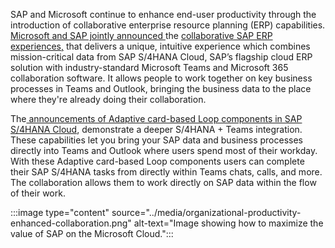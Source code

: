 SAP and Microsoft continue to enhance end-user productivity through the introduction of collaborative enterprise resource planning (ERP) capabilities. [Microsoft and SAP jointly announced ](https://news.sap.com/2022/10/next-level-erp-collaboration-sap-s-4hana-cloud-microsoft/)the [collaborative SAP ERP experiences,](https://techcommunity.microsoft.com/t5/running-sap-applications-on-the/sap-and-microsoft-help-organizations-improve-productivity/ba-p/3650421) that delivers a unique, intuitive experience which combines mission-critical data from SAP S/4HANA Cloud, SAP’s flagship cloud ERP solution with industry-standard Microsoft Teams and Microsoft 365 collaboration software. It allows people to work together on key business processes in Teams and Outlook, bringing the business data to the place where they're already doing their collaboration. 

The[ announcements of Adaptive card-based Loop components in SAP S/4HANA Cloud](https://techcommunity.microsoft.com/t5/microsoft-365-blog/adaptive-card-based-loop-components-collaborate-on-live-content/ba-p/3644272), demonstrate a deeper S/4HANA + Teams integration. These capabilities let you bring your SAP data and business processes directly into Teams and Outlook where users spend most of their workday. With these Adaptive card-based Loop components users can complete their SAP S/4HANA tasks from directly within Teams chats, calls, and more. The collaboration allows them to work directly on SAP data within the flow of their work. 

:::image type="content" source="../media/organizational-productivity-enhanced-collaboration.png" alt-text="Image showing how to maximize the value of SAP on the Microsoft Cloud.":::
